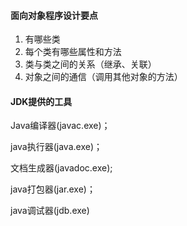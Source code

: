 #### 面向对象程序设计要点

1. 有哪些类
2. 每个类有哪些属性和方法
3. 类与类之间的关系（继承、关联）
4. 对象之间的通信（调用其他对象的方法）



#### JDK提供的工具

Java编译器(javac.exe)；

java执行器(java.exe)；

文档生成器(javadoc.exe); 

java打包器(jar.exe)；

java调试器(jdb.exe)

